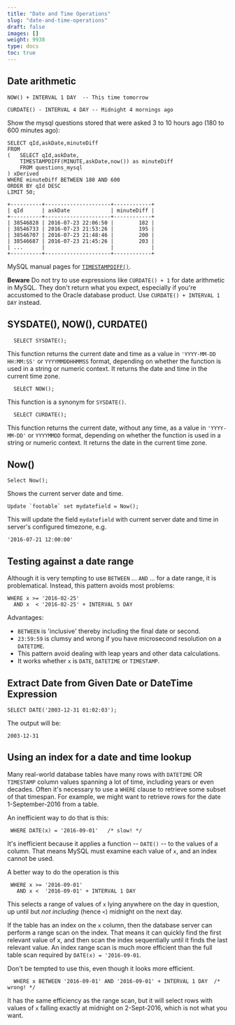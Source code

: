 ```yaml
---
title: "Date and Time Operations"
slug: "date-and-time-operations"
draft: false
images: []
weight: 9938
type: docs
toc: true
---
```


## Date arithmetic
    NOW() + INTERVAL 1 DAY  -- This time tomorrow

    CURDATE() - INTERVAL 4 DAY -- Midnight 4 mornings ago


Show the mysql questions stored that were 
asked 3 to 10 hours ago (180 to 600 minutes ago):

    SELECT qId,askDate,minuteDiff  
    FROM 
    (   SELECT qId,askDate,
        TIMESTAMPDIFF(MINUTE,askDate,now()) as minuteDiff 
        FROM questions_mysql 
    ) xDerived 
    WHERE minuteDiff BETWEEN 180 AND 600 
    ORDER BY qId DESC 
    LIMIT 50;

    +----------+---------------------+------------+
    | qId      | askDate             | minuteDiff |
    +----------+---------------------+------------+
    | 38546828 | 2016-07-23 22:06:50 |        182 |
    | 38546733 | 2016-07-23 21:53:26 |        195 |
    | 38546707 | 2016-07-23 21:48:46 |        200 |
    | 38546687 | 2016-07-23 21:45:26 |        203 |
    | ...      |                     |            |
    +----------+---------------------+------------+

MySQL manual pages for [`TIMESTAMPDIFF()`][1].

**Beware** Do not try to use expressions like `CURDATE() + 1` for date arithmetic in MySQL. They don't return what you expect, especially if you're accustomed to the Oracle database product. Use `CURDATE() + INTERVAL 1 DAY` instead.

[1]: https://dev.mysql.com/doc/refman/5.7/en/date-and-time-functions.html#function_timestampdiff



## SYSDATE(), NOW(), CURDATE()
      SELECT SYSDATE();

This function returns the current date and time as a value in `'YYYY-MM-DD HH:MM:SS'` or `YYYYMMDDHHMMSS` format, depending on whether the function is used in a string or numeric context. It returns the date and time in the current time zone.

      SELECT NOW();

This function is a synonym for `SYSDATE()`.

      SELECT CURDATE();

This function returns the current date, without any time,  as a value in `'YYYY-MM-DD'` or `YYYYMMDD` format, depending on whether the function is used in a string or numeric context. It returns the date in the current time zone.

## Now()
    Select Now();

Shows the current server date and time. 

    Update `footable` set mydatefield = Now();

This will update the field `mydatefield` with current server date and time in server's configured timezone, e.g.

    '2016-07-21 12:00:00'

## Testing against a date range
Although it is very tempting to use `BETWEEN` ... `AND` ... for a date range, it is problematical.  Instead, this pattern avoids most problems:

    WHERE x >= '2016-02-25'
      AND x  < '2016-02-25' + INTERVAL 5 DAY

Advantages:

* `BETWEEN` is 'inclusive' thereby including the final date or second.
* `23:59:59` is clumsy and wrong if you have microsecond resolution on a `DATETIME`.
* This pattern avoid dealing with leap years and other data calculations.
* It works whether `x` is `DATE`, `DATETIME` or `TIMESTAMP`.

## Extract Date from Given Date or DateTime Expression
    SELECT DATE('2003-12-31 01:02:03');

The output will be:

    2003-12-31

## Using an index for a date and time lookup
Many real-world database tables have many rows with `DATETIME` OR `TIMESTAMP` column values spanning a lot of time, including years or even decades. Often it's necessary to use a `WHERE` clause to retrieve some subset of that timespan. For example, we might want to retrieve rows for the date 1-September-2016 from a table. 

An inefficient way to do that is this:

     WHERE DATE(x) = '2016-09-01'   /* slow! */

It's inefficient because it applies a function -- `DATE()` -- to the values of a column. That means MySQL must examine each value of `x`, and an index cannot be used.

A better way to do the operation is this

     WHERE x >= '2016-09-01'
       AND x <  '2016-09-01' + INTERVAL 1 DAY

This selects a range of values of `x` lying anywhere on the day in question, up until but *not including* (hence `<`) midnight on the next day.  

If the table has an index on the `x` column, then the database server can perform a range scan on the index. That means it can quickly find the first relevant value of x, and then scan the index sequentially until it finds the last relevant value. An index range scan is much more efficient than the full table scan required by `DATE(x) = '2016-09-01`.

Don't be tempted to use this, even though it looks more efficient.

      WHERE x BETWEEN '2016-09-01' AND '2016-09-01' + INTERVAL 1 DAY  /*  wrong! */

It has the same efficiency as the range scan, but it will select rows with values of `x` falling exactly at midnight on 2-Sept-2016, which is not what you want.  

